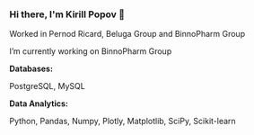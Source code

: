 ### Hi there, I'm Kirill Popov 👋

Worked in Pernod Ricard, Beluga Group and BinnoPharm Group

I’m currently working on BinnoPharm Group

**Databases:**

PostgreSQL, MySQL

**Data Analytics:**

Python, Pandas, Numpy, Plotly,  Matplotlib, SciPy, Scikit-learn 

<!--
**enkirov/enkirov** is a ✨ _special_ ✨ repository because its `README.md` (this file) appears on your GitHub profile.

Here are some ideas to get you started:

- 🔭 I’m currently working on BinnoPharm Group
- 🌱 I’m currently learning ...
- 👯 I’m looking to collaborate on ...
- 🤔 I’m looking for help with ...
- 💬 Ask me about ...
- 📫 How to reach me: ...
- 😄 Pronouns: ...
- ⚡ Fun fact: ...
-->
